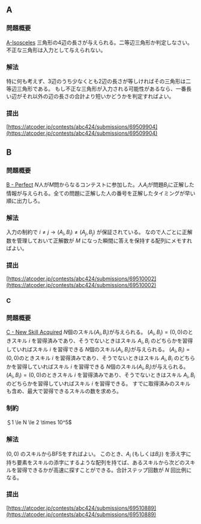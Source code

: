 ## A
### 問題概要
[A-Isosceles](https://atcoder.jp/contests/abc424/tasks/abc424_a)
三角形の$4$辺の長さが与えられる。二等辺三角形か判定しなさい。
不正な三角形は入力として与えられない。
### 解法
特に何も考えず、$3$辺のうち少なくとも$2$辺の長さが等しければその三角形は二等辺三角形である。
もし不正な三角形が入力される可能性があるなら、一番長い辺がそれ以外の辺の長さの合計より短いかどうかを判定すればよい。
### 提出
[https://atcoder.jp/contests/abc424/submissions/69509904](https://atcoder.jp/contests/abc424/submissions/69509904)

## B
### 問題概要
[B - Perfect](https://atcoder.jp/contests/abc424/tasks/abc424_b)
$N$人が$M$問からなるコンテストに参加した。人$A_i$が問題$B_i$に正解した情報が与えられる。全ての問題に正解した人の番号を正解したタイミングが早い順に出力しろ。
### 解法
入力の制約で $i \neq j \rightarrow (A_i , B_i) \neq (A_j , B_j)$ が保証されている。
なので人ごとに正解数を管理しておいて正解数が $M$ になった瞬間に答えを保持する配列にメモすればよい。
### 提出
[https://atcoder.jp/contests/abc424/submissions/69510002](https://atcoder.jp/contests/abc424/submissions/69510002)

### C
### 問題概要
[C - New Skill Acquired](https://atcoder.jp/contests/abc424/tasks/abc424_c)
$N$個のスキル$(A_i,B_i)$が与えられる。
$(A_i,B_i) = (0,0)$のときスキル $i$ を習得済みであり、そうでないときはスキル $A_i,B_i$ のどちらかを習得していればスキル $i$ を習得できる
$N$個のスキル$(A_i,B_i)$が与えられる。
$(A_i,B_i) = (0,0)$のときスキル $i$ を習得済みであり、そうでないときはスキル $A_i,B_i$ のどちらかを習得していればスキル $i$ を習得できる
$N$個のスキル$(A_i,B_i)$が与えられる。
$(A_i,B_i) = (0,0)$のときスキル $i$ を習得済みであり、そうでないときはスキル $A_i,B_i$ のどちらかを習得していればスキル $i$ を習得できる。
すでに取得済みのスキルも含め、最大で習得できるスキルの数を求めろ。
### 制約
＄1 \le N \le 2 \times 10^5$
### 解法
$(0,0)$ のスキルからBFSをすればよい。
このとき、$A_i$ (もしくは$B_i$)) を添え字に持ち要素をスキルの添字にするような配列を持てば、あるスキルから次どのスキルを習得できるかが高速に探すことができる。合計ステップ回数が $N$ 回比例になる。
### 提出
[https://atcoder.jp/contests/abc424/submissions/69510889](https://atcoder.jp/contests/abc424/submissions/69510889)


